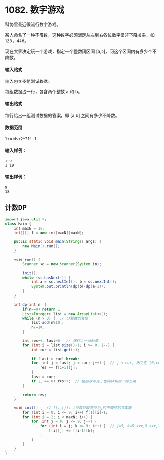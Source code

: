 # 1082. 数字游戏

科协里最近很流行数字游戏。

某人命名了一种不降数，这种数字必须满足从左到右各位数字呈非下降关系，如 123，446。

现在大家决定玩一个游戏，指定一个整数闭区间 [a,b]，问这个区间内有多少个不降数。

#### 输入格式

输入包含多组测试数据。

每组数据占一行，包含两个整数 a 和 b。

#### 输出格式

每行给出一组测试数据的答案，即 [a,b] 之间有多少不降数。

#### 数据范围

1≤a≤b≤2^31^−1

#### 输入样例：

```
1 9
1 19
```

#### 输出样例：

```
9
18
```



## 计数DP

```java
import java.util.*;
class Main {
    int maxN = 15;
    int[][] f = new int[maxN][maxN];

    public static void main(String[] args) {
        new Main().run();
    }

    void run() {
        Scanner sc = new Scanner(System.in);

        init();
        while (sc.hasNext()) {
            int a = sc.nextInt(), b = sc.nextInt();
            System.out.println(dp(b)-dp(a-1));
        }
    }
    
    int dp(int n) { 
        if(n==0) return 1;
        List<Integer> list = new ArrayList<>();
        while (n > 0) {  // 分解数的每位
            list.add(n%10);
            n/=10;
        }    

        int res=0, last=0;  // 保存上一位的值
        for (int i = list.size()-1; i >= 0; i--) {
            int cur = list.get(i);

            if (last > cur) break;
            for (int j = last; j < cur; j++) {  // j < cur, 因为在 [0,cur-1] 这个范围才可以为所欲为
                res += f[i+1][j];
            }
            last = cur;
            if (i == 0) res++;  // 全部枚举完了也同样构成一种方案
        }

        return res;
    }

    void init() {  // f[i][j]: i位数且最高位为j的不降序的方案数
        for (int i = 0; i <= 9; i++) f[1][i]=1;
        for (int i = 2; i < maxN; i++) {
            for (int j = 0; j <= 9; j++) {
                for (int k = j; k <= 9; k++) {  // j=5, k=5_xxx,6_xxx,7_xxx,8_xxx
                    f[i][j] += f[i-1][k];
                }
            }
        }
    }
}
```

